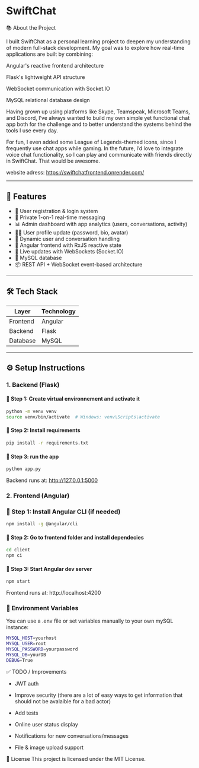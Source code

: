 # SwiftChat

📚 About the Project

I built SwiftChat as a personal learning project to deepen my understanding of modern full-stack development. My goal was to explore how real-time applications are built by combining:

Angular's reactive frontend architecture

Flask's lightweight API structure

WebSocket communication with Socket.IO

MySQL relational database design

Having grown up using platforms like Skype, Teamspeak, Microsoft Teams, and Discord, I’ve always wanted to build my own simple yet functional chat app both for the challenge and to better understand the systems behind the tools I use every day.

For fun, I even added some League of Legends-themed icons, since I frequently use chat apps while gaming. In the future, I’d love to integrate voice chat functionality, so I can play and communicate with friends directly in SwiftChat. That would be awesome.

website adress: https://swiftchatfrontend.onrender.com/

---

## 🚀 Features

- 🔐 User registration & login system
- 💬 Private 1-on-1 real-time messaging
- 📊 Admin dashboard with app analytics (users, conversations, activity)
- 🧍‍♂️ User profile update (password, bio, avatar)
- 🧭 Dynamic user and conversation handling
- 🧠 Angular frontend with RxJS reactive state
- 🔄 Live updates with WebSockets (Socket.IO)
- 💾 MySQL database
- 📦 REST API + WebSocket event-based architecture

---

## 🛠️ Tech Stack
| Layer       | Technology             |
|-------------|------------------------|
| Frontend    | Angular                |
| Backend     | Flask                  |
| Database    | MySQL                  |

---

## ⚙️ Setup Instructions

### 1. Backend (Flask)
#### 🔹 Step 1: Create virtual environnement and activate it

```bash
python -m venv venv
source venv/bin/activate  # Windows: venv\Scripts\activate
```

#### 🔹 Step 2: Install requirements

```bash
pip install -r requirements.txt
```

#### 🔹 Step 3: run the app

```bash
python app.py
```
Backend runs at: http://127.0.0.1:5000

### 2. Frontend (Angular)

### 🔹 Step 1:  Install Angular CLI (if needed)

```bash
npm install -g @angular/cli
```

#### 🔹 Step 2: Go to frontend folder and install dependecies

```bash
cd client
npm ci 
```

#### 🔹 Step 3: Start Angular dev server
```bash
npm start
```

Frontend runs at: http://localhost:4200


### 🧭 Environment Variables
You can use a .env file or set variables manually to your own mySQL instance:

```bash
MYSQL_HOST=yourhost
MYSQL_USER=root
MYSQL_PASSWORD=yourpassword
MYSQL_DB=yourDB
DEBUG=True
```


✅ TODO / Improvements
 - JWT auth
 
 - Improve security (there are a lot of easy ways to get information that should not be avalaible for a bad actor)

 - Add tests

 - Online user status display

 - Notifications for new conversations/messages

 - File & image upload support


🧾 License
This project is licensed under the MIT License.
